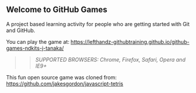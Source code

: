 ## Welcome to GitHub Games

A project based learning activity for people who are getting started with Git and GitHub.

You can play the game at: https://lefthandz-githubtraining.github.io/github-games-ndkits-j-tanaka/

>> _*SUPPORTED BROWSERS*: Chrome, Firefox, Safari, Opera and IE9+_

This fun open source game was cloned from: https://github.com/jakesgordon/javascript-tetris
